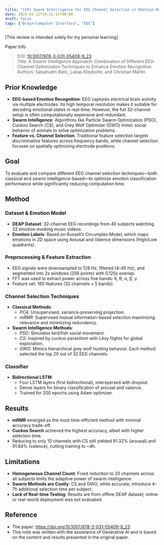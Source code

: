 ```yaml
---
title: "[LR] Swarm Intelligence for EEG Channel Selection in Emotion Recognition"
date: 2025-03-22T19:21:17+08:00
draft: false
tags: ["Brain–Computer Interface", "EEG"]
---
```


[This review is intended solely for my personal learning]

Paper Info  
> DOI: [10.1007/978-3-031-05409-9_23](https://doi.org/10.1007/978-3-031-05409-9_23)  
> Title: A Swarm Intelligence Approach: Combination of Different EEG-Channel Optimization Techniques to Enhance Emotion Recognition  
> Authors: Sabahudin Balic, Lukas Kleybolte, and Christian Märtin


## Prior Knowledge
- **EEG-based Emotion Recognition**: EEG captures electrical brain activity via multiple electrodes. Its high temporal resolution makes it suitable for decoding emotional states in real-time. However, the full 32-channel setup is often computationally expensive and redundant.
- **Swarm Intelligence**: Algorithms like Particle Swarm Optimization (PSO), Cuckoo Search (CS), and Grey Wolf Optimizer (GWO) mimic social behavior of animals to solve optimization problems.
- **Feature vs. Channel Selection**: Traditional feature selection targets discriminative features across frequency bands, while channel selection focuses on spatially optimizing electrode positions.

## Goal
To evaluate and compare different EEG channel selection techniques—both classical and swarm intelligence-based—to optimize emotion classification performance while significantly reducing computation time.

## Method
### Dataset & Emotion Model
- **DEAP Dataset**: 32-channel EEG recordings from 40 subjects watching 32 emotion-evoking music videos.
- **Emotion Labels**: Based on Russell’s Circumplex Model, which maps emotions in 2D space using Arousal and Valence dimensions (High/Low quadrants).
### Preprocessing & Feature Extraction
- EEG signals were downsampled to 128 Hz, filtered (4–45 Hz), and segmented into 2s windows (256 points) with 0.125s overlap.
- FFT was used to extract power across five bands: δ, θ, α, β, γ.
- Feature set: 160 features (32 channels × 5 bands).
### Channel Selection Techniques
- **Classical Methods**:
  - *PCA*: Unsupervised, variance-preserving projection.
  - *mRMR*: Supervised mutual information-based selection maximizing relevance and minimizing redundancy.
- **Swarm Intelligence Methods**:
  - *PSO*: Simulates bird/fish social movement.
  - *CS*: Inspired by cuckoo parasitism with Lévy flights for global exploration.
  - *GWO*: Mimics hierarchical grey wolf hunting behavior.
Each method selected the top 20 out of 32 EEG channels.

### Classifier
- **Bidirectional LSTM**:
  - Four LSTM layers (first bidirectional), interspersed with dropout.
  - Dense layers for binary classification of arousal and valence.
  - Trained for 200 epochs using Adam optimizer.

## Results
- **mRMR** emerged as the most time-efficient method with minimal accuracy trade-off.
- **Cuckoo Search** achieved the highest accuracy, albeit with higher selection time.
- Reducing to only 10 channels with CS still yielded 91.32% (arousal) and 91.84% (valence), cutting training to ~4h.

## Limitations
- **Homogeneous Channel Count**: Fixed reduction to 20 channels across all subjects limits the adaptive power of swarm intelligence.
- **Swarm Methods are Costly**: CS and GWO, while accurate, introduce 4–7h additional selection time per subject.
- **Lack of Real-time Testing**: Results are from offline DEAP dataset; online or real-world deployment was not evaluated.

## Reference
* The paper: https://doi.org/10.1007/978-3-031-05409-9_23  
* This note was written with the assistance of Generative AI and is based on the content and results presented in the original paper.